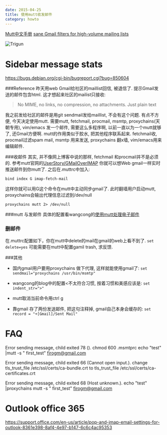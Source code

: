 ```yaml
---
date: 2015-04-25
title: 使用mutt收发邮件
category: howto
---
```


[Mutt中文手册](https://handsomecheung.github.io/mutt-manual-cn/mutt-manual-1.5.19-cn.html)
[sane Gmail filters for high-volume mailing lists](http://deferred.io/2011/09/23/sane-gmail-filters-for-high-volume-mailing-lists.html)

![Trigun](http://upload.wikimedia.org/wikipedia/en/5/5f/Trigun_manga.jpg)

# Sidebar message stats
https://bugs.debian.org/cgi-bin/bugreport.cgi?bug=850604

###Reference
昨天用web Gmail给社区的maillist回信, 被退信了. 提示Gmail发送的邮件包含html.
这才想起来社区的mailist只接收:

> No MIME, no links, no compression, no attachments.  Just plain text

我之前发给社区的邮件是用git sendmail发给maillist, 不会有这个问题. 
有点不方便, 今天决定使用mutt.
需要mutt, fetchmail, procmail, msmtp, proxychains(天朝专用), vim/emacs
发一个邮件, 需要这么多程序啊, 以前一直以为一个mutt就够了, 还Gmail方便啊.
mutt的作用类似于胶水, 把其他程序联系起来.
fetchmail收, procmail过滤spam mail, msmtp 用来发送, proxychains 翻x墙,
vim/emacs用来编辑邮件.

###收邮件
其实, 并不像网上博客中说的那样, fetchmail 和procmail并不是必须的.
参考mutt官网的[UserStory/GMailOverIMAP](http://dev.mutt.org/trac/wiki/UseCases/Gmail)
你就可以想Web gmail一样实时推送邮件到你mutt了.
之后在.muttrc中加入:

	bind index G imap-fetch-mail
这样你就可以用G这个命令在mutt中主动同步gmail了.
此时翻墙用户启动mutt, proxychains会输出代理信息过滤到/dev/null

	proxychains mutt 2> /dev/null

###mutt 与发邮件
具体的配置看wangcong的[使用mutt处理电子邮件](http://wangcong.org/2007/03/09/-e4-bd-bf-e7-94-a8mutt-e5-a4-84-e7-90-86-e7-94-b5-e5-ad-90-e9-82-ae-e4-bb-b6-2/)

### 删邮件
在.muttrc配置如下，你在mutt中delete的mail在gmail的web上看不到了.
`set delete=yes`
可能需要在mutt中配置gamil trash, 求反馈.

###其他
* 国内gmail用户要用proxychains 做下代理, 这样就能使用gmail了:
`set sendmail="proxychains /usr/bin/msmtp"`

* wangcong的blog中的配置<不太符合习惯, 按着习惯和美感应该是:
`set indent_str=">"`

* mutt取消当前命令用ctrl g

* 靠gmail 存了两份发送邮件, 把这句注释掉, gmail自己本身会缓存的:
	`set record = "+[Gmail]/Sent Mail"`


# FAQ
Error sending message, child exited 78 ().
chmod 600 .msmtprc
echo "test" |mutt -s " first_test" firogm@gmail.com

Error sending message, child exited 66 (Cannot open input.).
change tls_trust_file /etc/ssl/certs/ca-bundle.crt
to tls_trust_file /etc/ssl/certs/ca-certificates.crt 

Error sending message, child exited 68 (Host unknown.).
echo "test" |proxychains mutt -s " first_test" firogm@gmail.com

# Outlook office 365
https://support.office.com/en-us/article/pop-and-imap-email-settings-for-outlook-8361e398-8af4-4e97-b147-6c6c4ac95353
